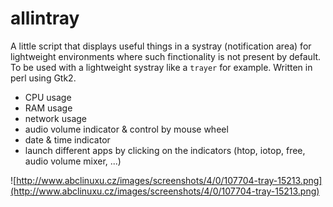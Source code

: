 # allintray
A little script that displays useful things in a systray (notification area)
for lightweight environments where such finctionality is not present by default.
To be used with a lightweight systray like a `trayer` for example.
Written in perl using Gtk2.

- CPU usage
- RAM usage
- network usage
- audio volume indicator & control by mouse wheel
- date & time indicator
- launch different apps by clicking on the indicators (htop, iotop, free, audio volume mixer, ...)

![http://www.abclinuxu.cz/images/screenshots/4/0/107704-tray-15213.png](http://www.abclinuxu.cz/images/screenshots/4/0/107704-tray-15213.png)
